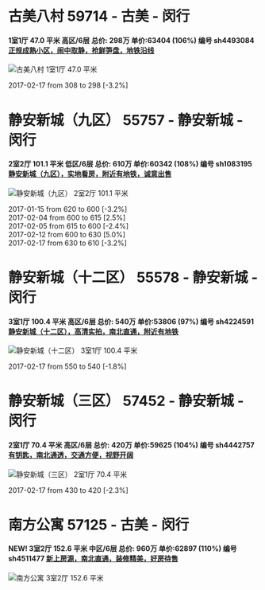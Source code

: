 # 古美八村 59714 - 古美 - 闵行

#### 1室1厅 47.0 平米 高区/6层 总价: 298万 单价:63404 (106%) 编号 sh4493084 [正规成熟小区，闹中取静，抢鲜笋盘，地铁沿线](https://href.li/?http://sh.lianjia.com/ershoufang/sh4493084.html)

![古美八村 1室1厅 47.0 平米](http://cdn1.dooioo.com/fetch/vp/fy/gi/20170124/dcecdd91-d596-4143-a656-6f44c23769e0.jpg_200x150.jpg)

2017-02-17 from 308 to 298 [-3.2%]

    


# 静安新城（九区） 55757 - 静安新城 - 闵行

#### 2室2厅 101.1 平米 低区/6层 总价: 610万 单价:60342 (108%) 编号 sh1083195 [静安新城（九区），实地看房，附近有地铁，诚意出售](https://href.li/?http://sh.lianjia.com/ershoufang/sh1083195.html)

![静安新城（九区） 2室2厅 101.1 平米](http://cdn1.dooioo.com/fetch/vp/fy/gi/20160305/77fce8d6-5268-4340-85cc-6eebc58c78e6.jpg_200x150.jpg)

2017-01-15 from 620 to 600 [-3.2%]<br />2017-02-04 from 600 to 615 [2.5%]<br />2017-02-05 from 615 to 600 [-2.4%]<br />2017-02-12 from 600 to 630 [5.0%]<br />2017-02-17 from 630 to 610 [-3.2%]

    


# 静安新城（十二区） 55578 - 静安新城 - 闵行

#### 3室1厅 100.4 平米 高区/6层 总价: 540万 单价:53806 (97%) 编号 sh4224591 [静安新城（十二区），高清实拍，南北直通，附近有地铁](https://href.li/?http://sh.lianjia.com/ershoufang/sh4224591.html)

![静安新城（十二区） 3室1厅 100.4 平米](http://cdn1.dooioo.com/fetch/vp/fy/gi/20160823/bab25f1a-0aa7-4c96-8036-51752d02fe09.jpg_200x150.jpg)

2017-02-17 from 550 to 540 [-1.8%]

    


# 静安新城（三区） 57452 - 静安新城 - 闵行

#### 2室1厅 70.4 平米 高区/6层 总价: 420万 单价:59625 (104%) 编号 sh4442757 [有钥匙，南北通透，交通方便，视野开阔](https://href.li/?http://sh.lianjia.com/ershoufang/sh4442757.html)

![静安新城（三区） 2室1厅 70.4 平米](http://cdn1.dooioo.com/fetch/vp/fy/gi/20160716/660e580a-8972-4a4f-b1e9-89801ec7e771.jpg_200x150.jpg)

2017-02-17 from 430 to 420 [-2.3%]

    


# 南方公寓 57125 - 古美 - 闵行

#### NEW! 3室2厅 152.6 平米 中区/6层 总价: 960万 单价:62897 (110%) 编号 sh4511477 [新上房源，南北直通，装修精美，好房待售](https://href.li/?http://sh.lianjia.com/ershoufang/sh4511477.html)

![南方公寓 3室2厅 152.6 平米](http://cdn1.dooioo.com/fetch/vp/fy/gi/20160124/ed58c065-89f2-428d-91d5-c2f585d77fa7.jpg_200x150.jpg)

    



